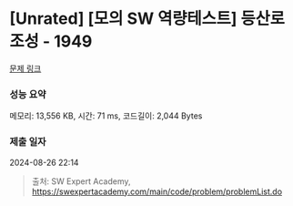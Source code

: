 # [Unrated] [모의 SW 역량테스트] 등산로 조성 - 1949 

[문제 링크](https://swexpertacademy.com/main/code/problem/problemDetail.do?contestProbId=AV5PoOKKAPIDFAUq) 

### 성능 요약

메모리: 13,556 KB, 시간: 71 ms, 코드길이: 2,044 Bytes

### 제출 일자

2024-08-26 22:14



> 출처: SW Expert Academy, https://swexpertacademy.com/main/code/problem/problemList.do